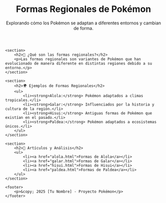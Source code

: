 <!DOCTYPE html>
<html lang="es">
<head>
    <meta charset="UTF-8">
    <meta name="viewport" content="width=device-width, initial-scale=1.0">
    <title>Formas Regionales de Pokémon</title>
    <link rel="stylesheet" href="styles.css"> <!-- Archivo CSS opcional -->
</head>
<body>
    <header>
        <h1>Formas Regionales de Pokémon</h1>
        <p>Explorando cómo los Pokémon se adaptan a diferentes entornos y cambian de forma.</p>
    </header>

    <section>
        <h2>🔹 ¿Qué son las formas regionales?</h2>
        <p>Las formas regionales son variantes de Pokémon que han evolucionado de manera diferente en distintas regiones debido a su entorno.</p>
    </section>

    <section>
        <h2>🌍 Ejemplos de Formas Regionales</h2>
        <ul>
            <li><strong>Alola:</strong> Pokémon adaptados a climas tropicales.</li>
            <li><strong>Galar:</strong> Influenciados por la historia y cultura de la región.</li>
            <li><strong>Hisui:</strong> Antiguas formas de Pokémon que existían en el pasado.</li>
            <li><strong>Paldea:</strong> Pokémon adaptados a ecosistemas únicos.</li>
        </ul>
    </section>

    <section>
        <h2>📖 Artículos y Análisis</h2>
        <ul>
            <li><a href="alola.html">Formas de Alola</a></li>
            <li><a href="galar.html">Formas de Galar</a></li>
            <li><a href="hisui.html">Formas de Hisui</a></li>
            <li><a href="paldea.html">Formas de Paldea</a></li>
        </ul>
    </section>

    <footer>
        <p>&copy; 2025 [Tu Nombre] - Proyecto Pokémon</p>
    </footer>
</body>
</html>
